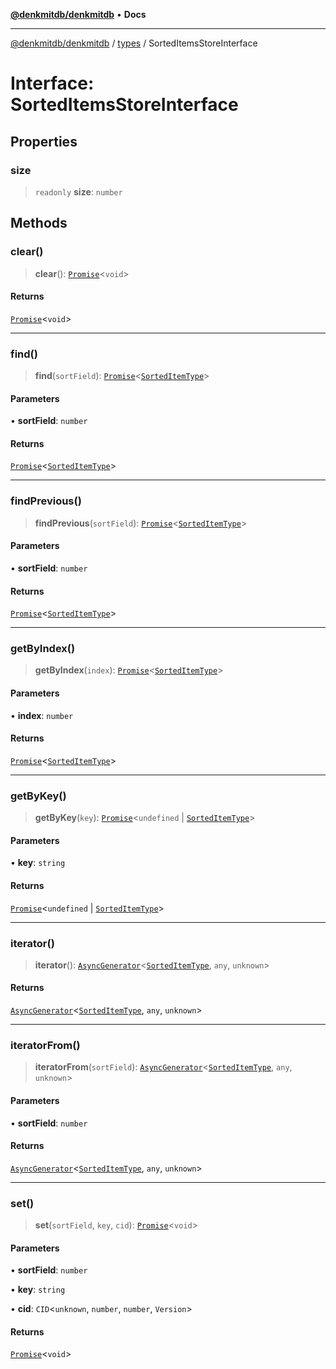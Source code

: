 [**@denkmitdb/denkmitdb**](../../README.md) • **Docs**

***

[@denkmitdb/denkmitdb](../../modules.md) / [types](../README.md) / SortedItemsStoreInterface

# Interface: SortedItemsStoreInterface

## Properties

### size

> `readonly` **size**: `number`

## Methods

### clear()

> **clear**(): [`Promise`](https://developer.mozilla.org/docs/Web/JavaScript/Reference/Global_Objects/Promise)\<`void`\>

#### Returns

[`Promise`](https://developer.mozilla.org/docs/Web/JavaScript/Reference/Global_Objects/Promise)\<`void`\>

***

### find()

> **find**(`sortField`): [`Promise`](https://developer.mozilla.org/docs/Web/JavaScript/Reference/Global_Objects/Promise)\<[`SortedItemType`](../type-aliases/SortedItemType.md)\>

#### Parameters

• **sortField**: `number`

#### Returns

[`Promise`](https://developer.mozilla.org/docs/Web/JavaScript/Reference/Global_Objects/Promise)\<[`SortedItemType`](../type-aliases/SortedItemType.md)\>

***

### findPrevious()

> **findPrevious**(`sortField`): [`Promise`](https://developer.mozilla.org/docs/Web/JavaScript/Reference/Global_Objects/Promise)\<[`SortedItemType`](../type-aliases/SortedItemType.md)\>

#### Parameters

• **sortField**: `number`

#### Returns

[`Promise`](https://developer.mozilla.org/docs/Web/JavaScript/Reference/Global_Objects/Promise)\<[`SortedItemType`](../type-aliases/SortedItemType.md)\>

***

### getByIndex()

> **getByIndex**(`index`): [`Promise`](https://developer.mozilla.org/docs/Web/JavaScript/Reference/Global_Objects/Promise)\<[`SortedItemType`](../type-aliases/SortedItemType.md)\>

#### Parameters

• **index**: `number`

#### Returns

[`Promise`](https://developer.mozilla.org/docs/Web/JavaScript/Reference/Global_Objects/Promise)\<[`SortedItemType`](../type-aliases/SortedItemType.md)\>

***

### getByKey()

> **getByKey**(`key`): [`Promise`](https://developer.mozilla.org/docs/Web/JavaScript/Reference/Global_Objects/Promise)\<`undefined` \| [`SortedItemType`](../type-aliases/SortedItemType.md)\>

#### Parameters

• **key**: `string`

#### Returns

[`Promise`](https://developer.mozilla.org/docs/Web/JavaScript/Reference/Global_Objects/Promise)\<`undefined` \| [`SortedItemType`](../type-aliases/SortedItemType.md)\>

***

### iterator()

> **iterator**(): [`AsyncGenerator`](https://developer.mozilla.org/docs/Web/JavaScript/Reference/Global_Objects/AsyncGenerator)\<[`SortedItemType`](../type-aliases/SortedItemType.md), `any`, `unknown`\>

#### Returns

[`AsyncGenerator`](https://developer.mozilla.org/docs/Web/JavaScript/Reference/Global_Objects/AsyncGenerator)\<[`SortedItemType`](../type-aliases/SortedItemType.md), `any`, `unknown`\>

***

### iteratorFrom()

> **iteratorFrom**(`sortField`): [`AsyncGenerator`](https://developer.mozilla.org/docs/Web/JavaScript/Reference/Global_Objects/AsyncGenerator)\<[`SortedItemType`](../type-aliases/SortedItemType.md), `any`, `unknown`\>

#### Parameters

• **sortField**: `number`

#### Returns

[`AsyncGenerator`](https://developer.mozilla.org/docs/Web/JavaScript/Reference/Global_Objects/AsyncGenerator)\<[`SortedItemType`](../type-aliases/SortedItemType.md), `any`, `unknown`\>

***

### set()

> **set**(`sortField`, `key`, `cid`): [`Promise`](https://developer.mozilla.org/docs/Web/JavaScript/Reference/Global_Objects/Promise)\<`void`\>

#### Parameters

• **sortField**: `number`

• **key**: `string`

• **cid**: `CID`\<`unknown`, `number`, `number`, `Version`\>

#### Returns

[`Promise`](https://developer.mozilla.org/docs/Web/JavaScript/Reference/Global_Objects/Promise)\<`void`\>
